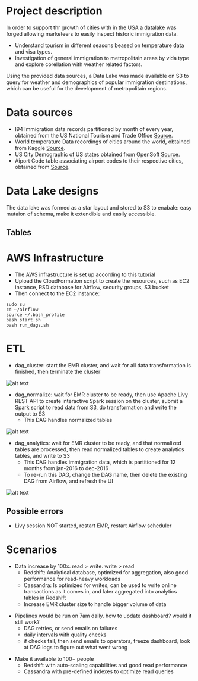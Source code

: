 # Project description

In order to support thr growth of cities with in the USA a datalake was forged allowing marketeers to easily inspect historic immigration data.

- Understand tourism in different seasons beased on temperature data and visa types.
- Investigation of general immigration to metropolitain areas by vida type and explore corellation with weather related factors.

Using the provided data sources, a Data Lake was made available on S3 to query for weather and demographics of popular immigration destinations, which can be useful for the development of metropolitain regions.

# Data sources

- I94 Immigration data records partitioned by month of every year, obtained from the US National Tourism and Trade Office [Source](https://travel.trade.gov/research/reports/i94/historical/2016.html).
- World temperature Data recordings of cities around the world, obtained from Kaggle [Source](https://www.kaggle.com/berkeleyearth/climate-change-earth-surface-temperature-data).
- US City Demographic of US states obtained from OpenSoft [Source](https://public.opendatasoft.com/explore/dataset/us-cities-demographics/export/).
- Aiport Code table associating airport codes to their respective cities, obtained from [Source](https://datahub.io/core/airport-codes#data).

# Data Lake designs

The data lake was formed as a star layout and stored to S3 to enabale: easy mutaion of schema, make it extendible and easily accessible.

## Tables

# AWS Infrastructure

- The AWS infrastructure is set up according to this [tutorial](https://aws.amazon.com/blogs/big-data/build-a-concurrent-data-orchestration-pipeline-using-amazon-emr-and-apache-livy/)
- Upload the CloudFormation script to create the resources, such as EC2 instance, RSD database for Airflow, security groups, S3 bucket
- Then connect to the EC2 instance:

```
sudo su
cd ~/airflow
source ~/.bash_profile
bash start.sh
bash run_dags.sh
```

# ETL

- dag_cluster: start the EMR cluster, and wait for all data transformation is finished, then terminate the cluster

![alt text](imgs/cluster-dag.png)

- dag_normalize: wait for EMR cluster to be ready, then use Apache Livy REST API to create interactive Spark session on the cluster, submit a Spark script to read data from S3, do transformation and write the output to S3
  - This DAG handles normalized tables

![alt text](imgs/normalize_dag.png)

- dag_analytics: wait for EMR cluster to be ready, and that normalized tables are processed, then read normalized tables to create analytics tables, and write to S3
  - This DAG handles immigration data, which is partitioned for 12 months from jan-2016 to dec-2016
  - To re-run this DAG, change the DAG name, then delete the existing DAG from Airflow, and refresh the UI

![alt text](imgs/analytics_dag.png)

## Possible errors

- Livy session NOT started, restart EMR, restart Airflow scheduler

# Scenarios

- Data increase by 100x. read > write. write > read
  - Redshift: Analytical database, optimized for aggregation, also good performance for read-heavy workloads
  - Cassandra: Is optimized for writes, can be used to write online transactions as it comes in, and later aggregated into analytics tables in Redshift
  - Increase EMR cluster size to handle bigger volume of data

* Pipelines would be run on 7am daily. how to update dashboard? would it still work?
  - DAG retries, or send emails on failures
  - daily intervals with quality checks
  - if checks fail, then send emails to operators, freeze dashboard, look at DAG logs to figure out what went wrong

- Make it available to 100+ people
  - Redshift with auto-scaling capabilities and good read performance
  - Cassandra with pre-defined indexes to optimize read queries
